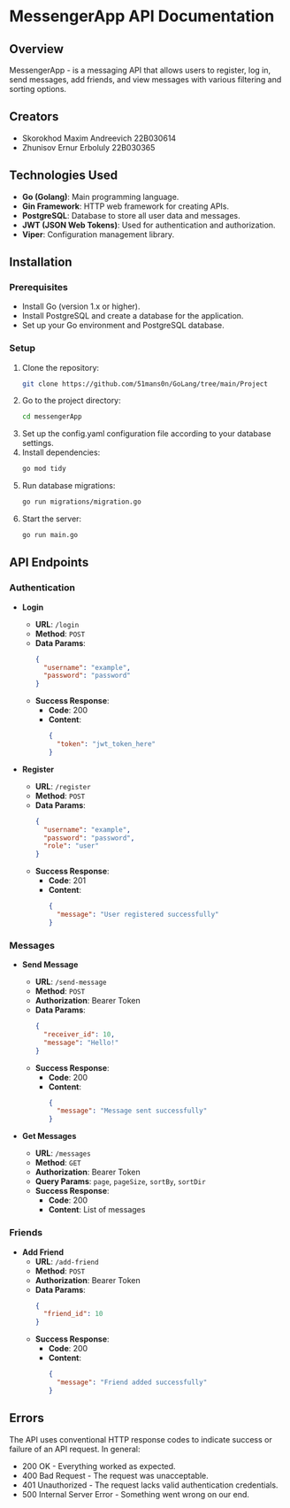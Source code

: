 # MessengerApp API Documentation

## Overview
MessengerApp - is a messaging API that allows users to register, log in, send messages, add friends, and view messages with various filtering and sorting options.

## Creators
- Skorokhod Maxim Andreevich 22B030614
- Zhunisov Ernur Erboluly 22B030365

## Technologies Used
- **Go (Golang)**: Main programming language.
- **Gin Framework**: HTTP web framework for creating APIs.
- **PostgreSQL**: Database to store all user data and messages.
- **JWT (JSON Web Tokens)**: Used for authentication and authorization.
- **Viper**: Configuration management library.

## Installation

### Prerequisites
- Install Go (version 1.x or higher).
- Install PostgreSQL and create a database for the application.
- Set up your Go environment and PostgreSQL database.

### Setup
1. Clone the repository:
   ```bash
   git clone https://github.com/51mans0n/GoLang/tree/main/Project
2. Go to the project directory:
   ```bash
   cd messengerApp
3. Set up the config.yaml configuration file according to your database settings.
4. Install dependencies:
   ```bash
   go mod tidy
5. Run database migrations:
   ```bash
   go run migrations/migration.go
6. Start the server:
   ```bash
   go run main.go

## API Endpoints

### Authentication

- **Login**
    - **URL**: `/login`
    - **Method**: `POST`
    - **Data Params**:
      ```json
      {
        "username": "example",
        "password": "password"
      }
      ```
    - **Success Response**:
        - **Code**: 200
        - **Content**:
          ```json
          {
            "token": "jwt_token_here"
          }
          ```

- **Register**
    - **URL**: `/register`
    - **Method**: `POST`
    - **Data Params**:
      ```json
      {
        "username": "example",
        "password": "password",
        "role": "user"  
      }
      ```
    - **Success Response**:
        - **Code**: 201
        - **Content**:
          ```json
          {
            "message": "User registered successfully"
          }
          ```

### Messages

- **Send Message**
    - **URL**: `/send-message`
    - **Method**: `POST`
    - **Authorization**: Bearer Token
    - **Data Params**:
      ```json
      {
        "receiver_id": 10,
        "message": "Hello!"
      }
      ```
    - **Success Response**:
        - **Code**: 200
        - **Content**:
          ```json
          {
            "message": "Message sent successfully"
          }
          ```

- **Get Messages**
    - **URL**: `/messages`
    - **Method**: `GET`
    - **Authorization**: Bearer Token
    - **Query Params**: `page`, `pageSize`, `sortBy`, `sortDir`
    - **Success Response**:
        - **Code**: 200
        - **Content**: List of messages

### Friends

- **Add Friend**
    - **URL**: `/add-friend`
    - **Method**: `POST`
    - **Authorization**: Bearer Token
    - **Data Params**:
      ```json
      {
        "friend_id": 10
      }
      ```
    - **Success Response**:
        - **Code**: 200
        - **Content**:
          ```json
          {
            "message": "Friend added successfully"
          }
          ```

## Errors
The API uses conventional HTTP response codes to indicate success or failure of an API request. In general:
- 200 OK - Everything worked as expected.
- 400 Bad Request - The request was unacceptable.
- 401 Unauthorized - The request lacks valid authentication credentials.
- 500 Internal Server Error - Something went wrong on our end.
